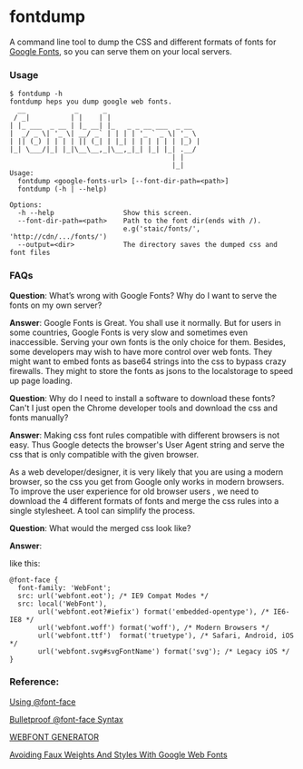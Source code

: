fontdump
========

A command line tool to dump the CSS and different formats of fonts for [Google Fonts][1], so you can serve them on your local servers.

### Usage

    $ fontdump -h
    fontdump heps you dump google web fonts.
      __            _      _
     / _|          | |    | |
    | |_ ___  _ __ | |_ __| |_   _ _ __ ___  _ __
    |  _/ _ \| '_ \| __/ _` | | | | '_ ` _ \| '_ \
    | || (_) | | | | || (_| | |_| | | | | | | |_) |
    |_| \___/|_| |_|\__\__,_|\__,_|_| |_| |_| .__/
                                            | |
                                            |_|
    Usage:
      fontdump <google-fonts-url> [--font-dir-path=<path>]
      fontdump (-h | --help)

    Options:
      -h --help                 Show this screen.
      --font-dir-path=<path>    Path to the font dir(ends with /).
                                e.g('staic/fonts/', 'http://cdn/.../fonts/')
      --output=<dir>            The directory saves the dumped css and font files


### FAQs

**Question**: 
What’s wrong with Google Fonts? Why do I want to serve the fonts on my own server? 

**Answer**: 
Google Fonts is Great. You shall use it normally. But for users in some countries, Google Fonts is very slow and sometimes even inaccessible. Serving your own fonts is the only choice for them. Besides, some developers may wish to have more control over web fonts. They might want to embed fonts as base64 strings into the css to bypass crazy  firewalls. They might to store the fonts as jsons to the localstorage to speed up page loading.


**Question**: 
Why do I need to install a software to download these fonts? Can't I just open the Chrome developer tools and download the css and fonts manually?

**Answer**:
Making css font rules compatible with different browsers is not easy. Thus Google detects the browser's User Agent string and serve the css that is only compatible with the given browser. 

As a web developer/designer, it is very likely that you are using a modern browser, so the css you get from Google only works in modern browsers. To improve the user experience for old browser users , we need to download the 4 different formats of fonts and merge the css rules into a single stylesheet. A tool can simplify the process.


**Question**:
What would the merged css look like?

**Answer**:

like this:

    @font-face {
      font-family: 'WebFont';
      src: url('webfont.eot'); /* IE9 Compat Modes */
      src: local('WebFont'),
           url('webfont.eot?#iefix') format('embedded-opentype'), /* IE6-IE8 */
           url('webfont.woff') format('woff'), /* Modern Browsers */
           url('webfont.ttf')  format('truetype'), /* Safari, Android, iOS */
           url('webfont.svg#svgFontName') format('svg'); /* Legacy iOS */
    }

### Reference:

[Using @font-face][2]

[Bulletproof @font-face Syntax][3]

[WEBFONT GENERATOR][4]

[Avoiding Faux Weights And Styles With Google Web Fonts][5]


  [1]: https://www.google.com/fonts
  [2]: http://css-tricks.com/snippets/css/using-font-face/
  [3]: http://www.paulirish.com/2009/bulletproof-font-face-implementation-syntax/
  [4]: http://www.fontsquirrel.com/tools/webfont-generator
  [5]: http://www.smashingmagazine.com/2012/07/11/avoiding-faux-weights-styles-google-web-fonts/
